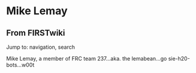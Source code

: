 # Mike Lemay

## From FIRSTwiki

Jump to: navigation, search

Mike Lemay, a member of FRC team 237...aka. the lemabean...go sie-h20-bots...w00t
